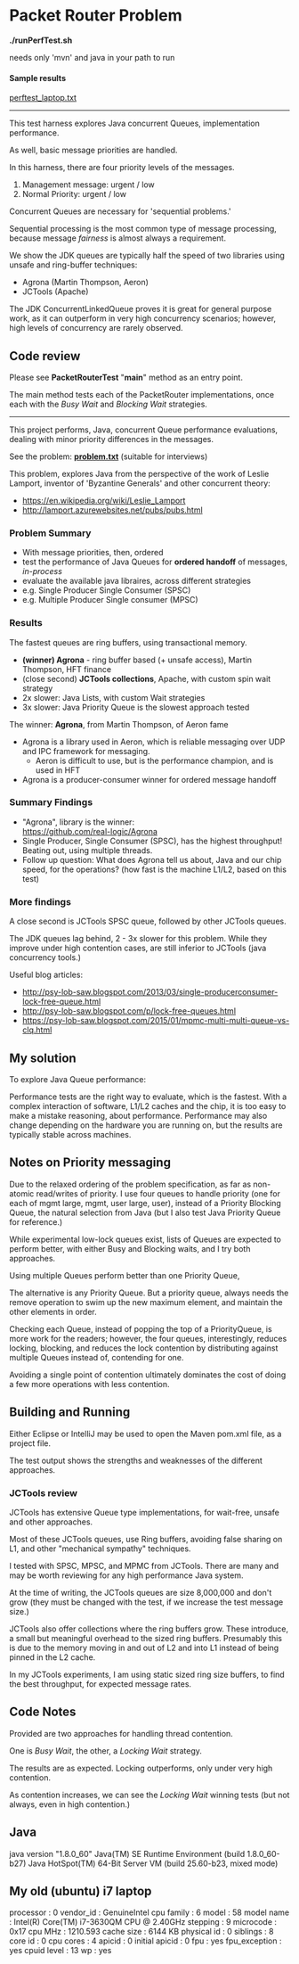 # Packet Router Problem

**./runPerfTest.sh**

needs only 'mvn' and java in your path to run

#### Sample results
[perftest_laptop.txt](https://github.com/crodier/packet-router/blob/master/perftest_laptop.txt)

----

This test harness explores Java concurrent Queues, implementation performance.

As well, basic message priorities are handled.

In this harness, there are four priority levels of the messages.

1.  Management message:  urgent / low
2.  Normal Priority:  urgent / low

Concurrent Queues are necessary for 'sequential problems.'

Sequential processing is the most common type of message processing,
because message *fairness* is almost always a requirement.

We show the JDK queues are typically half the speed
 of two libraries using unsafe and ring-buffer techniques:

- Agrona (Martin Thompson, Aeron)
- JCTools (Apache)

The JDK ConcurrentLinkedQueue proves it is great for general purpose work,
as it can outperform in very high concurrency scenarios; however, 
high levels of concurrency are rarely observed.  

## Code review

Please see **PacketRouterTest**  "**main**" method as an entry point.

The main method tests each of the PacketRouter implementations,
once each with the *Busy Wait* and *Blocking Wait* strategies.

---

This project performs, Java, concurrent Queue performance evaluations,
dealing with minor priority differences in the messages.

See the problem:  **[problem.txt](https://github.com/crodier/packet-router/blob/master/problem.txt)** (suitable for interviews)

This problem, explores Java from the perspective of the work of Leslie Lamport, 
inventor of 'Byzantine Generals' and other concurrent theory:

- https://en.wikipedia.org/wiki/Leslie_Lamport
- http://lamport.azurewebsites.net/pubs/pubs.html

### Problem Summary
- With message priorities, then, ordered
- test the performance of Java Queues for **ordered handoff** of messages, *in-process*
- evaluate the available java libraires, across different strategies
- e.g. Single Producer Single Consumer (SPSC)
- e.g. Multiple Producer Single consumer (MPSC)

### Results

The fastest queues are ring buffers, using transactional memory.

- **(winner) Agrona** - ring buffer based (+ unsafe access), Martin Thompson, HFT finance
- (close second) **JCTools collections**, Apache, with custom spin wait strategy
- 2x slower:  Java Lists, with custom Wait strategies
- 3x slower:  Java Priority Queue is the slowest approach tested

The winner:  **Agrona**, from Martin Thompson, of Aeron fame

- Agrona is a library used in Aeron, which is reliable messaging over UDP and IPC framework for messaging.
    - Aeron is difficult to use, but is the performance champion, and is used in HFT
- Agrona is a producer-consumer winner for ordered message handoff

### Summary Findings

- "Agrona", library is the winner:  
    https://github.com/real-logic/Agrona
- Single Producer, Single Consumer (SPSC), has the highest throughput!  Beating out, using multiple threads.
- Follow up question:  What does Agrona tell us about, Java and our chip speed, for the operations? (how fast is the machine L1/L2, based on this test)

### More findings

A close second is JCTools SPSC queue, followed by other JCTools queues.

The JDK queues lag behind, 2 - 3x slower for this problem.
While they improve  under high contention cases, 
are  still inferior to JCTools (java concurrency tools.)

Useful blog articles: 
- http://psy-lob-saw.blogspot.com/2013/03/single-producerconsumer-lock-free-queue.html
- http://psy-lob-saw.blogspot.com/p/lock-free-queues.html
- https://psy-lob-saw.blogspot.com/2015/01/mpmc-multi-multi-queue-vs-clq.html

## My solution

To explore Java Queue performance:

Performance tests are the right way to evaluate, which is the fastest.
With a complex interaction of software, L1/L2 caches and the chip, it is too easy to make a mistake reasoning, about performance.
Performance may also change depending on the hardware you are running on,
but the results are typically stable across machines.

## Notes on Priority messaging

Due to the relaxed ordering of the problem specification, as far as non-atomic read/writes of priority.
I use four queues to handle priority (one for each of mgmt large, mgmt, user large, user),
instead of a Priority Blocking Queue, the natural selection from Java (but I also test Java Priority Queue for reference.)

While experimental low-lock queues exist, lists of Queues are expected to perform better, with either Busy and Blocking waits, and I try both approaches.

Using multiple Queues perform better than one Priority Queue, 

The alternative is any Priority Queue.
But a priority queue, 
 always needs the remove operation to swim up
  the new maximum element, 
  and maintain the other elements in order.

Checking each Queue, instead of popping the top of a PriorityQueue, is more work for the readers;
however, the four queues, interestingly, reduces locking, blocking, and reduces the lock contention
by distributing against multiple Queues instead of, contending for one.

Avoiding a single point of contention 
ultimately dominates the cost of
doing a few more operations with less contention.

## Building and Running

Either Eclipse or IntelliJ may be used to open the Maven pom.xml file, as a project file.

The test output shows the strengths and weaknesses of the different approaches.

### JCTools review

JCTools has extensive Queue type implementations, 
for wait-free, unsafe and other approaches.

Most of these JCTools queues, use Ring buffers, avoiding false sharing on L1, and other "mechanical sympathy" techniques.

I tested with SPSC, MPSC, and MPMC from JCTools. 
There are many and may be worth reviewing for any high performance Java system.

At the time of writing, the JCTools queues are size 8,000,000 and don't grow 
(they must be changed with the test, if we increase the test message size.)

JCTools also offer collections where the ring buffers grow. 
These introduce, a small but meaningful overhead to the sized ring buffers.
Presumably this is due to the memory moving in and out of L2 and into L1 instead of being pinned
in the L2 cache.

In my JCTools experiments, 
I am using static sized ring size buffers, to find the best throughput,
for expected message rates.

## Code Notes

Provided are two approaches for handling thread contention.
 
One is *Busy Wait*, the other, a *Locking Wait* strategy.  

The results are as expected.  Locking outperforms, only under very high contention.

As contention increases, we can see the *Locking Wait* winning tests (but not always, even in high contention.)

## Java

java version "1.8.0_60"
Java(TM) SE Runtime Environment (build 1.8.0_60-b27)
Java HotSpot(TM) 64-Bit Server VM (build 25.60-b23, mixed mode)

## My old (ubuntu) i7 laptop

processor       : 0
vendor_id       : GenuineIntel
cpu family      : 6
model           : 58
model name      : Intel(R) Core(TM) i7-3630QM CPU @ 2.40GHz
stepping        : 9
microcode       : 0x17
cpu MHz         : 1210.593
cache size      : 6144 KB
physical id     : 0
siblings        : 8
core id         : 0
cpu cores       : 4
apicid          : 0
initial apicid  : 0
fpu             : yes
fpu_exception   : yes
cpuid level     : 13
wp              : yes

